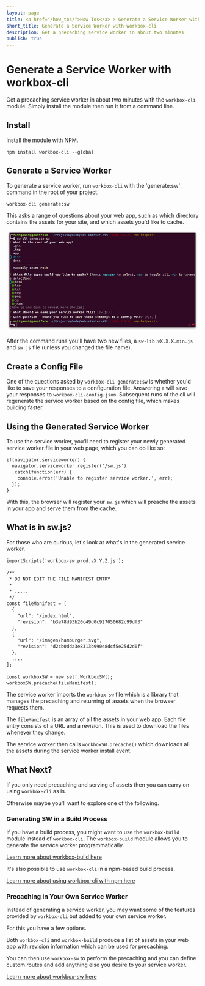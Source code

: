 ```yaml
---
layout: page
title: <a href="/how_tos/">How Tos</a> > Generate a Service Worker with workbox-cli
short_title: Generate a Service Worker with workbox-cli
description: Get a precaching service worker in about two minutes.
publish: true
---
```


# Generate a Service Worker with workbox-cli

Get a precaching service worker in about two minutes with the `workbox-cli` module.
Simply install the module then run it from a command line.

## Install

Install the module with NPM.

```
npm install workbox-cli --global
```

## Generate a Service Worker

To generate a service worker, run `workbox-cli` with the 'generate:sw' command in the root of
your project.

```
workbox-cli generate:sw
```

This asks a range of questions about your web app, such as which directory
contains the assets for your site, and which assets you'd like to cache.

![Screenshot of the workbox-cli command.](../images/workbox-cli-questions.png)

After the command runs you'll have two new files, a
`sw-lib.vX.X.X.min.js` and `sw.js` file (unless you changed
the file name).

## Create a Config File

One of the questions asked by `workbox-cli generate:sw` is whether you'd like to save
your responses to a configuration file. Answering `Y` will save your responses
to `workbox-cli-config.json`. Subsequent runs of the cli will regenerate the service
worker based on the config file, which makes building faster. 

## Using the Generated Service Worker

To use the service worker, you'll need to register your
newly generated service worker file in your web page,
which you can do like so:

```
if(navigator.serviceworker) {
  navigator.serviceworker.register('/sw.js')
  .catch(function(err) {
    console.error('Unable to register service worker.', err);
  });
}
```

With this, the browser will register your `sw.js` which
will preache the assets in your app and serve them
from the cache.

## What is in sw.js?

For those who are curious, let's look at what's in the
generated service worker.

```
importScripts('workbox-sw.prod.vX.Y.Z.js');

/**
 * DO NOT EDIT THE FILE MANIFEST ENTRY
 *
 * .....
 */
const fileManifest = [
  {
    "url": "/index.html",
    "revision": "b3e78d93b20c49d0c927050682c99df3"
  },
  {
    "url": "/images/hamburger.svg",
    "revision": "d2cb0dda3e8313b990e8dcf5e25d2d0f"
  },
  ....
];

const workboxSW = new self.WorkboxSW();
workboxSW.precache(fileManifest);
```

The service worker imports the `workbox-sw` file which is
a library that manages the precaching and returning
of assets when the browser requests them.

The `fileManifest` is an array of all the assets in your
web app. Each file entry consists of a URL and a revision.
This is used to download the files whenever they change.

The service worker then calls
`workboxSW.precache()` which downloads
all the assets during the service worker install event.

## What Next?

If you only need precaching and serving of assets then
you can carry on using `workbox-cli` as is.

Otherwise maybe you'll want to explore one of the following.

### Generating SW in a Build Process

If you have a build process, you might want to use the `workbox-build` module
instead of `workbox-cli`. The `workbox-build` module allows you to generate the
service worker programmatically.

[Learn more about workbox-build here](../reference-docs/latest/module-workbox-build.html)

It's also possible to use `workbox-cli` in a npm-based build process.

[Learn more about using workbox-cli with npm here](../get-started/npm-script.html)

### Precaching in Your Own Service Worker

Instead of generating a service worker, you may want some
of the features provided by `workbox-cli` but added to your
own service worker.

For this you have a few options.

Both `workbox-cli` and `workbox-build` produce a
list of assets in your web app with revision
information which can be used for precaching. 

You can then use `workbox-sw` to perform the precaching and
you can define custom routes and add anything else you
desire to your service worker.

[Learn more about workbox-sw here](../reference-docs/latest/module-workbox-sw.html)
